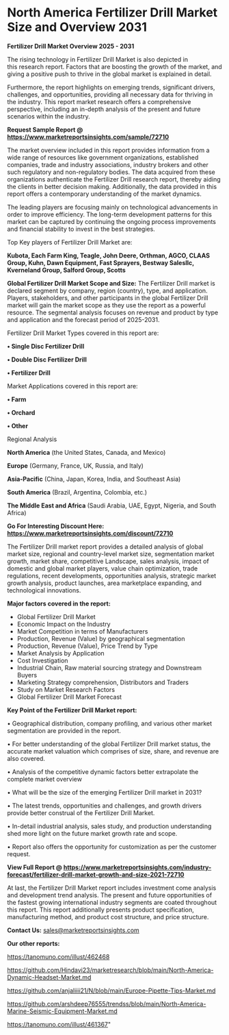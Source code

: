# North America Fertilizer Drill Market Size and Overview 2031

<Strong> Fertilizer Drill Market Overview 2025 - 2031</strong>

The rising technology in Fertilizer Drill Market is also depicted in this research report. Factors that are boosting the growth of the market, and giving a positive push to thrive in the global market is explained in detail.

Furthermore, the report highlights on emerging trends, significant drivers, challenges, and opportunities, providing all necessary data for thriving in the industry. This report market research offers a comprehensive perspective, including an in-depth analysis of the present and future scenarios within the industry.

<strong>Request Sample Report @ <a href=https://www.marketreportsinsights.com/sample/72710>https://www.marketreportsinsights.com/sample/72710</a></strong>

The market overview included in this report provides information from a wide range of resources like government organizations, established companies, trade and industry associations, industry brokers and other such regulatory and non-regulatory bodies. The data acquired from these organizations authenticate the Fertilizer Drill research report, thereby aiding the clients in better decision making. Additionally, the data provided in this report offers a contemporary understanding of the market dynamics.

The leading players are focusing mainly on technological advancements in order to improve efficiency. The long-term development patterns for this market can be captured by continuing the ongoing process improvements and financial stability to invest in the best strategies.

Top Key players of Fertilizer Drill Market are:

<strong>Kubota, Each Farm King, Teagle, John Deere, Orthman, AGCO, CLAAS Group, Kuhn, Dawn Equipment, Fast Sprayers, Bestway Salesllc, Kverneland Group, Salford Group, Scotts</strong>

<strong><b>Global Fertilizer Drill Market Scope and Size:</b></strong>
The Fertilizer Drill market is declared segment by company, region (country), type, and application. Players, stakeholders, and other participants in the global Fertilizer Drill market will gain the market scope as they use the report as a powerful resource. The segmental analysis focuses on revenue and product by type and application and the forecast period of 2025-2031.

Fertilizer Drill Market Types covered in this report are:

<strong>• Single Disc Fertilizer Drill

• Double Disc Fertilizer Drill

• Fertilizer Drill</strong>

Market Applications covered in this report are:

<strong>• Farm

• Orchard

• Other</strong> 

Regional Analysis

<strong>North America</strong> (the United States, Canada, and Mexico)

<strong>Europe</strong> (Germany, France, UK, Russia, and Italy)

<strong>Asia-Pacific</strong> (China, Japan, Korea, India, and Southeast Asia)

<strong>South America</strong> (Brazil, Argentina, Colombia, etc.)

<strong>The Middle East and Africa</strong> (Saudi Arabia, UAE, Egypt, Nigeria, and South Africa)

<strong>Go For Interesting Discount Here: <a href=https://www.marketreportsinsights.com/discount/72710>https://www.marketreportsinsights.com/discount/72710</a></strong>

The Fertilizer Drill market report provides a detailed analysis of global market size, regional and country-level market size, segmentation market growth, market share, competitive Landscape, sales analysis, impact of domestic and global market players, value chain optimization, trade regulations, recent developments, opportunities analysis, strategic market growth analysis, product launches, area marketplace expanding, and technological innovations.

<strong><b>Major factors covered in the report:</b></strong>
<ul>
  <li>Global Fertilizer Drill Market </li>
  <li>Economic Impact on the Industry</li>
  <li>Market Competition in terms of Manufacturers</li>
  <li>Production, Revenue (Value) by geographical segmentation</li>
  <li>Production, Revenue (Value), Price Trend by Type</li>
  <li>Market Analysis by Application</li>
  <li>Cost Investigation</li>
  <li>Industrial Chain, Raw material sourcing strategy and Downstream Buyers</li>
  <li>Marketing Strategy comprehension, Distributors and Traders</li>
  <li>Study on Market Research Factors</li>
  <li>Global Fertilizer Drill Market Forecast</li>
</ul>

<strong><b>Key Point of the Fertilizer Drill Market report:</b></strong>

• Geographical distribution, company profiling, and various other market segmentation are provided in the report.

• For better understanding of the global Fertilizer Drill market status, the accurate market valuation which comprises of size, share, and revenue are also covered.

• Analysis of the competitive dynamic factors better extrapolate the complete market overview

• What will be the size of the emerging Fertilizer Drill market in 2031?

• The latest trends, opportunities and challenges, and growth drivers provide better construal of the Fertilizer Drill Market.

• In-detail industrial analysis, sales study, and production understanding shed more light on the future market growth rate and scope.

• Report also offers the opportunity for customization as per the customer request.

<strong><b>View Full Report @ <a href=https://www.marketreportsinsights.com/industry-forecast/fertilizer-drill-market-growth-and-size-2021-72710>https://www.marketreportsinsights.com/industry-forecast/fertilizer-drill-market-growth-and-size-2021-72710</a></b></strong>


At last, the Fertilizer Drill Market report includes investment come analysis and development trend analysis. The present and future opportunities of the fastest growing international industry segments are coated throughout this report. This report additionally presents product specification, manufacturing method, and product cost structure, and price structure.

<strong>Contact Us:</strong>
sales@marketreportsinsights.com

<strong>Our other reports:</strong>

<a href=https://tanomuno.com/illust/462468>https://tanomuno.com/illust/462468</a>

<a href=https://github.com/Hindavi23/marketresearch/blob/main/North-America-Dynamic-Headset-Market.md>https://github.com/Hindavi23/marketresearch/blob/main/North-America-Dynamic-Headset-Market.md</a>

<a href=https://github.com/anjaliiii21/N/blob/main/Europe-Pipette-Tips-Market.md>https://github.com/anjaliiii21/N/blob/main/Europe-Pipette-Tips-Market.md</a>

<a href=https://github.com/arshdeep76555/trendss/blob/main/North-America-Marine-Seismic-Equipment-Market.md>https://github.com/arshdeep76555/trendss/blob/main/North-America-Marine-Seismic-Equipment-Market.md</a>

<a href=https://tanomuno.com/illust/461367>https://tanomuno.com/illust/461367</a>"
